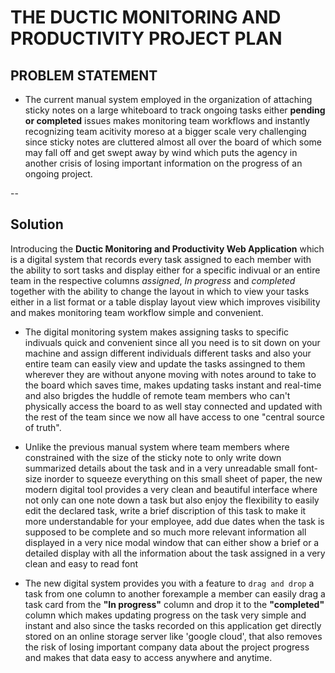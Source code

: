 # THE DUCTIC MONITORING AND PRODUCTIVITY PROJECT PLAN

## PROBLEM STATEMENT

- The current manual system employed in the organization of attaching sticky notes on a large whiteboard to track ongoing tasks either **pending or completed** issues makes monitoring team workflows and instantly recognizing team acitivity moreso at a bigger scale very challenging since sticky notes are cluttered almost all over the board of which some may fall off and get swept away by wind which puts the agency in another crisis of losing important information on the progress of an ongoing project.

--

## Solution

Introducing the **Ductic Monitoring and Productivity Web Application** which is a digital system that records every task assigned to each member with the ability to sort tasks and display either for a specific indivual or an entire team in the respective columns _assigned_, _In progress_ and _completed_ together with the ability to change the layout in which to view your tasks either in a list format or a table display layout view which improves visibility and makes monitoring team workflow simple and convenient.

- The digital monitoring system makes assigning tasks to specific indivuals quick and convenient since all you need is to sit down on your machine and assign different individuals different tasks and also your entire team can easily view and update the tasks assingned to them wherever they are without anyone moving with notes around to take to the board which saves time, makes updating tasks instant and real-time and also brigdes the huddle of remote team members who can't physically access the board to as well stay connected and updated with the rest of the team since we now all have access to one "central source of truth".

- Unlike the previous manual system where team members where constrained with the size of the sticky note to only write down summarized details about the task and in a very unreadable small font-size inorder to squeeze everything on this small sheet of paper, the new modern digital tool provides a very clean and beautiful interface where not only can one note down a task but also enjoy the flexibility to easily edit the declared task, write a brief discription of this task to make it more understandable for your employee, add due dates when the task is supposed to be complete and so much more relevant information all displayed in a very nice modal window that can either show a brief or a detailed display with all the information about the task assigned in a very clean and easy to read font

- The new digital system provides you with a feature to `drag and drop` a task from one column to another forexample a member can easily drag a task card from the **"In progress"** column and drop it to the **"completed"** column which makes updating progress on the task very simple and instant and also since the tasks recorded on this application get directly stored on an online storage server like 'google cloud', that also removes the risk of losing important company data about the project progress and makes that data easy to access anywhere and anytime.
